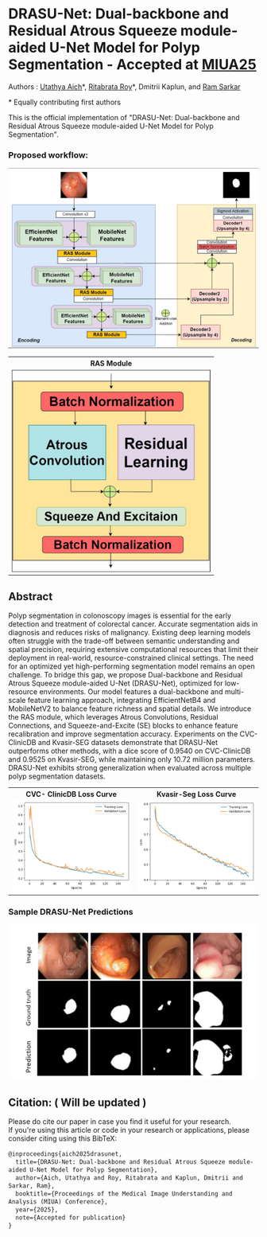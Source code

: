 # DRASU-Net: Dual-backbone and Residual Atrous Squeeze module-aided U-Net Model for Polyp Segmentation - Accepted at [MIUA25](https://conferences.leeds.ac.uk/miua/)

Authors : [Utathya Aich](https://www.linkedin.com/in/utathyaaich/)\*, [Ritabrata Roy](https://www.linkedin.com/in/ritabrata-roy-72b504243/)\*, Dmitrii Kaplun, and [Ram Sarkar](https://scholar.google.co.in/citations?user=bDj0BUEAAAAJ&hl=en)

\* Equally contributing first authors

This is the official implementation of "DRASU-Net: Dual-backbone and Residual Atrous Squeeze module-aided U-Net Model for Polyp Segmentation".

### Proposed workflow:
![Description](Images/architect.jpg)



<table>
  <tr>
    <th>RAS Module</th>
  </tr>
  <tr>
    <td><img src="Images/ras.jpg" width="400"/></td>
  </tr>
</table>


## Abstract
Polyp segmentation in colonoscopy images is essential for the early detection and treatment of colorectal cancer. Accurate segmentation aids in diagnosis and reduces risks of malignancy. Existing deep learning models often struggle with the trade-off between semantic understanding and spatial precision, requiring extensive computational resources that limit their deployment in real-world, resource-constrained clinical settings. The need for an optimized yet high-performing segmentation model remains an open challenge. To bridge this gap, we propose Dual-backbone and Residual Atrous Squeeze module-aided U-Net (DRASU-Net), optimized for low-resource environments. Our model features a dual-backbone and multi-scale feature learning approach, integrating EfficientNetB4 and MobileNetV2 to balance feature richness and spatial details. We introduce the RAS module, which leverages Atrous Convolutions, Residual Connections, and Squeeze-and-Excite (SE) blocks to enhance feature recalibration and improve segmentation accuracy. Experiments on the CVC-ClinicDB and Kvasir-SEG datasets demonstrate that DRASU-Net outperforms other methods, with a dice score of 0.9540 on CVC-ClinicDB and 0.9525 on Kvasir-SEG, while maintaining only 10.72 million parameters. DRASU-Net exhibits strong generalization when evaluated across multiple polyp segmentation datasets.




<table>
  <tr>
    <th>CVC- ClinicDB Loss Curve</th>
    <th>Kvasir-Seg  Loss Curve</th>
  </tr>
  <tr>
    <td><img src="Images/loss_curves_1_clinic.jpg" width="400"/></td>
    <td><img src="Images/loss_curves_2_Kvasir.jpg" width="400"/></td>
  </tr>
</table>


### Sample DRASU-Net Predictions

<p>
  <img src="Images/Sample_predictions.jpg" width="700"/>
</p>


## Citation: ( Will be updated )
Please do cite our paper in case you find it useful for your research.<br/>
If you're using this article or code in your research or applications, please consider citing using this BibTeX:<br/>
```
@inproceedings{aich2025drasunet,
  title={DRASU-Net: Dual-backbone and Residual Atrous Squeeze module-aided U-Net Model for Polyp Segmentation},
  author={Aich, Utathya and Roy, Ritabrata and Kaplun, Dmitrii and Sarkar, Ram},
  booktitle={Proceedings of the Medical Image Understanding and Analysis (MIUA) Conference},
  year={2025},
  note={Accepted for publication}
}
```
<br/>
